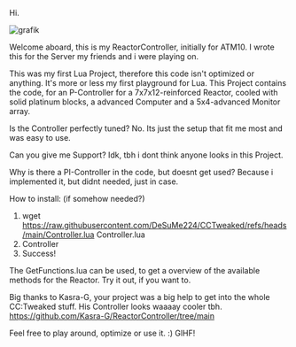 Hi.

![grafik](https://github.com/user-attachments/assets/8f8e73d4-7ba6-4ee4-bbf5-b6dbda15ded8)



Welcome aboard, this is my ReactorController, initially for ATM10. I wrote this for the Server my friends and i were playing on. 

This was my first Lua Project, therefore this code isn't optimized or anything. It's more or less my first playground for Lua. This Project contains the code, for an P-Controller for a 7x7x12-reinforced Reactor, cooled with solid platinum blocks, a advanced Computer and a 5x4-advanced Monitor array.

Is the Controller perfectly tuned? No. Its just the setup that fit me most and was easy to use.

Can you give me Support? Idk, tbh i dont think anyone looks in this Project.

Why is there a PI-Controller in the code, but doesnt get used? Because i implemented it, but didnt needed, just in case. 

How to install: (if somehow needed?) 

1. wget https://raw.githubusercontent.com/DeSuMe224/CCTweaked/refs/heads/main/Controller.lua Controller.lua 
2. Controller
3. Success!

The GetFunctions.lua can be used, to get a overview of the available methods for the Reactor. Try it out, if you want to.

Big thanks to Kasra-G, your project was a big help to get into the whole CC:Tweaked stuff. His Controller looks waaaay cooler tbh.
https://github.com/Kasra-G/ReactorController/tree/main


Feel free to play around, optimize or use it. :)
GlHF! 














